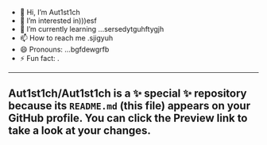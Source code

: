 - 👋 Hi, I’m Aut1st1ch 
- 👀 I’m interested in)))esf
- 🌱 I’m currently learning ...sersedytguhftygjh
- 📫 How to reach me .sjigyuh
- 😄 Pronouns: ...bgfdewgrfb
- ⚡ Fun fact: .
---
Aut1st1ch/Aut1st1ch is a ✨ special ✨ repository because its `README.md` (this file) appears on your GitHub profile.
You can click the Preview link to take a look at your changes.
---
